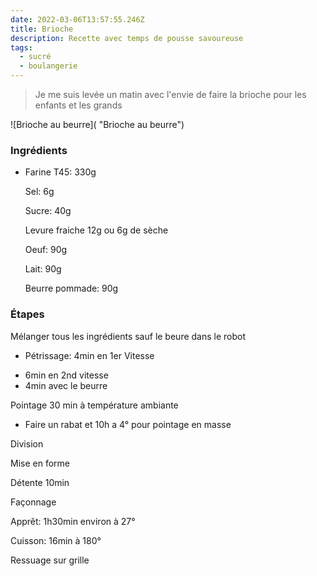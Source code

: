 ```yaml
---
date: 2022-03-06T13:57:55.246Z
title: Brioche
description: Recette avec temps de pousse savoureuse
tags:
  - sucré
  - boulangerie
---
```

> Je me suis levée un matin avec l'envie de faire la brioche pour les enfants et les grands

![Brioche au beurre]( "Brioche au beurre")

### Ingrédients

* Farine T45: 330g

  Sel: 6g

  Sucre: 40g

  Levure fraiche 12g ou 6g de sèche

  Oeuf: 90g

  Lait: 90g

  Beurre pommade: 90g

### Étapes

Mélanger tous les ingrédients sauf le beure dans le robot

- Pétrissage: 4min en 1er Vitesse 

+ 6min en 2nd vitesse 
+ 4min avec le beurre

Pointage 30 min à température ambiante 
+ Faire un rabat et 10h a 4° pour pointage en masse

Division

Mise en forme

Détente 10min

Façonnage

Apprêt: 1h30min environ à 27°

Cuisson: 16min à 180°

Ressuage sur grille
